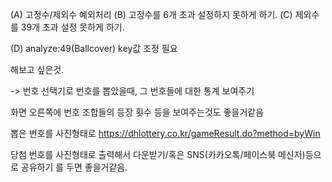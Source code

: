 (A) 고정수/제외수 예외처리
(B) 고정수를 6개 초과 설정하지 못하게 하기.
(C) 제외수를 39개 초과 설정 못하게 하기.

(D) analyze:49(Ballcover) key값 조정 필요

해보고 싶은것.

-> 번호 선택기로 번호를 뽑았을때,
그 번호들에 대한 통계 보여주기

화면 오른쪽에
번호 조합들의 등장 횟수 등을 보여주는것도 좋을거같음

뽑은 번호를 사진형태로
https://dhlottery.co.kr/gameResult.do?method=byWin

당첨 번호를 사진형태로 출력해서 다운받기/혹은 SNS(카카오톡/페이스북 메신저)등으로 공유하기
를 두면 좋을거같음.
